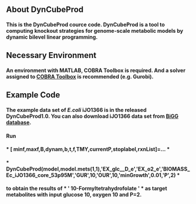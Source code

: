 ## About DynCubeProd
#### This is the DynCubeProd cource code. DynCubeProd is a tool to computing knockout strategies for genome-scale metabolic models by dynamic bilevel linear programming.
## Necessary Environment
#### An environment with MATLAB, COBRA Toolbox is required. And a solver assigned to [COBRA Toolbox](https://opencobra.github.io/cobratoolbox/stable/installation.html#solver-compatibility) is recommended (e.g. Gurobi).
## Example Code
#### The example data set of *E.coli* iJO1366 is in the released DynCubeProd1.0. You can also download iJO1366 data set from [BiGG database](http://bigg.ucsd.edu/models/iJO1366).
#### Run 
#### * \[ minf,maxf,B,dynam,b,t,f,TMY,currentP,stoplabel,rxnList\]=... *
#### * DynCubeProd(model,model.mets(1,1),'EX_glc__D_e','EX_o2_e','BIOMASS_Ec_iJO1366_core_53p95M','GUR',10,'OUR',10,'minGrowth',0.01,'P',2) *
#### to obtain the results of * \' 10-Formyltetrahydrofolate \' * as target metabolites with input glucose 10, oxygen 10 and P=2.
